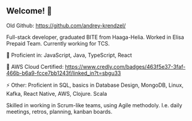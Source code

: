 ## Welcome! 👋

Old Github: https://github.com/andrey-krendzel/

Full-stack developer, graduated BITE from Haaga-Helia. Worked in Elisa Prepaid Team. Currently working for TCS. 

🔭 Proficient in: JavaScript, Java, TypeScript, React

🌱 AWS Cloud Certified: https://www.credly.com/badges/463f5e37-3faf-466b-b6a9-fcce7bb1243f/linked_in?t=sbgu33

⚡ Other: Proficient in SQL, basics in Database Design, MongoDB, Linux, Kafka, React Native, AWS, Clojure. Scala

Skilled in working in Scrum-like teams, using Agile methodoly. I.e. daily meetings, retros, planning, kanban boards. 

<!--
**andrey-krendzel-new/andrey-krendzel-new** is a ✨ _special_ ✨ repository because its `README.md` (this file) appears on your GitHub profile.

Here are some ideas to get you started:

- 🔭 I’m currently working on ...
- 🌱 I’m currently learning ...
- 👯 I’m looking to collaborate on ...
- 🤔 I’m looking for help with ...
- 💬 Ask me about ...
- 📫 How to reach me: ...
- 😄 Pronouns: ...
- ⚡ Fun fact: ...
-->
